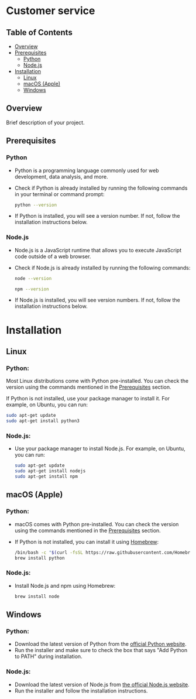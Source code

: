 # Customer service

## Table of Contents
- [Overview](#overview)
- [Prerequisites](#prerequisites)
  - [Python](#python)
  - [Node.js](#nodejs)
- [Installation](#installation)
  - [Linux](#linux)
  - [macOS (Apple)](#macos-apple)
  - [Windows](#windows)


## Overview
Brief description of your project.

## Prerequisites

### Python
- Python is a programming language commonly used for web development, data analysis, and more.
- Check if Python is already installed by running the following commands in your terminal or command prompt:
  ```bash
  python --version
  ```

- If Python is installed, you will see a version number. If not, follow the installation instructions below.

### Node.js
- Node.js is a JavaScript runtime that allows you to execute JavaScript code outside of a web browser.

- Check if Node.js is already installed by running the following commands:

  ```bash
  node --version

  npm --version
  ```

- If Node.js is installed, you will see version numbers. If not, follow the installation instructions below.

# Installation
## Linux

### Python:

Most Linux distributions come with Python pre-installed. You can check the version using the commands mentioned in the [Prerequisites](https://www.python.org/downloads/source/) section.

If Python is not installed, use your package manager to install it. For example, on Ubuntu, you can run:

  ```bash
  sudo apt-get update
  sudo apt-get install python3
  ```

### Node.js:

- Use your package manager to install Node.js. For example, on Ubuntu, you can run:

  ```bash
  sudo apt-get update
  sudo apt-get install nodejs
  sudo apt-get install npm
  ```

## macOS (Apple)
### Python:

- macOS comes with Python pre-installed. You can check the version using the commands mentioned in the [Prerequisites](https://www.python.org/downloads/macos/) section.

- If Python is not installed, you can install it using [Homebrew](https://docs.brew.sh/Homebrew-and-Python):

  ```bash
  /bin/bash -c "$(curl -fsSL https://raw.githubusercontent.com/Homebrew/install/HEAD/install.sh)"
  brew install python
  ```

### Node.js:

- Install Node.js and npm using Homebrew:
  ```bash
  brew install node
  ```

## Windows
### Python:

- Download the latest version of Python from the [official Python website](https://www.python.org/downloads/).
- Run the installer and make sure to check the box that says "Add Python to PATH" during installation.

### Node.js:

- Download the latest version of Node.js from [the official Node.js website](https://nodejs.org/).
- Run the installer and follow the installation instructions.